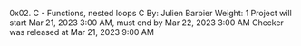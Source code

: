 0x02. C - Functions, nested loops
C
 By: Julien Barbier
 Weight: 1
 Project will start Mar 21, 2023 3:00 AM, must end by Mar 22, 2023 3:00 AM
 Checker was released at Mar 21, 2023 9:00 AM